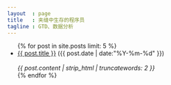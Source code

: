 ```yaml
---
layout  : page
title   : 夹缝中生存的程序员
tagline : GTD、数据分析
---
```

<ul class="posts">
{% for post in site.posts limit: 5 %}
  <div class="post_info">
    <li>
            <a href="{{ post.url }}">{{ post.title }}</a>
            <span>({{ post.date | date:"%Y-%m-%d" }})</span>
    </li>
    </br> <em>{{ post.content | strip_html | truncatewords: 2 }} </em>
    </div>
  {% endfor %}
</ul>
